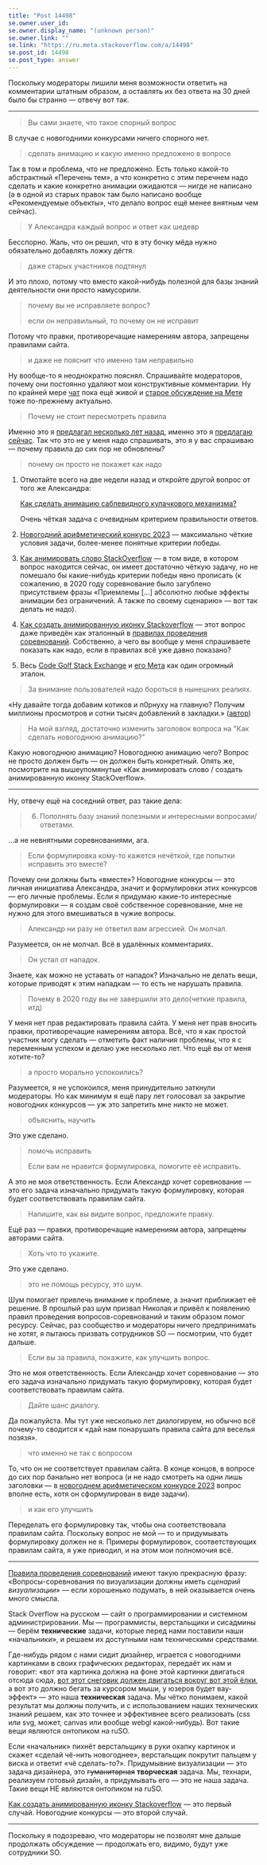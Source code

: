 ```yaml
---
title: "Post 14498"
se.owner.user_id: 
se.owner.display_name: "(unknown person)"
se.owner.link: ""
se.link: "https://ru.meta.stackoverflow.com/a/14498"
se.post_id: 14498
se.post_type: answer
---
```

<p>Поскольку модераторы лишили меня возможности ответить на комментарии штатным образом, а оставлять их без ответа на 30 дней было бы странно — отвечу вот так.</p>
<hr />
<blockquote>
<p>Вы сами знаете, что такое спорный вопрос</p>
</blockquote>
<p>В случае с новогодними конкурсами ничего спорного нет.</p>
<blockquote>
<p>сделать анимацию и какую именно предложено в вопросе</p>
</blockquote>
<p>Так в том и проблема, что не предложено. Есть только какой-то абстрактный «Перечень тем», а что конкретно с этим перечнем надо сделать и какие конкретно анимации ожидаются — нигде не написано (а в одной из старых правок там было написано вообще «Рекомендуемые объекты», что делало вопрос ещё менее внятным чем сейчас).</p>
<blockquote>
<p>У Александра каждый вопрос и ответ как шедевр</p>
</blockquote>
<p>Бесспорно. Жаль, что он решил, что в эту бочку мёда нужно обязательно добавлять ложку дёгтя.</p>
<blockquote>
<p>даже старых участников подтянул</p>
</blockquote>
<p>И это плохо, потому что вместо какой-нибудь полезной для базы знаний деятельности они просто намусорили.</p>
<blockquote>
<p>почему вы не исправляете вопрос?</p>
<p>если он неправильный, то почему он не исправит</p>
</blockquote>
<p>Потому что правки, противоречащие намерениям автора, запрещены правилами сайта.</p>
<blockquote>
<p>и даже не пояснит что именно там неправильно</p>
</blockquote>
<p>Ну вообще-то я неоднократно пояснял. Спрашивайте модераторов, почему они постоянно удаляют мои конструктивные комментарии. Ну по крайней мере <a href="https://chat.stackexchange.com/rooms/156841">чат</a> пока ещё живой и <a href="https://ru.meta.stackoverflow.com/questions/10370/">старое обсуждение на Мете</a> тоже по-прежнему актуально.</p>
<blockquote>
<p>Почему не стоит пересмотреть правила</p>
</blockquote>
<p>Именно это я <a href="https://ru.meta.stackoverflow.com/questions/10370#comment46509_10370">предлагал несколько лет назад</a>, именно это я <a href="https://chat.stackexchange.com/transcript/message/66895306#66895306">предлагаю сейчас</a>. Так что это не у меня надо спрашивать, это я у вас спрашиваю — почему правила до сих пор не обновлены?</p>
<blockquote>
<p>почему он просто не покажет как надо</p>
</blockquote>
<ol>
<li><p>Отмотайте всего на две недели назад и откройте другой вопрос от того же Александра:</p>
<p><a href="https://ru.stackoverflow.com/questions/1602329">Как сделать анимацию саблевидного кулачкового механизма?</a></p>
<p>Очень чёткая задача с очевидным критерием правильности ответов.</p>
</li>
<li><p><a href="https://ru.stackoverflow.com/questions/1482049">Новогодний арифметический конкурс 2023</a> — максимально чёткие условия задачи, более-менее понятные критерии победы.</p>
</li>
<li><p><a href="https://ru.stackoverflow.com/questions/1105132">Как анимировать слово StackOverflow</a> — в том виде, в котором вопрос находится сейчас, он имеет достаточно чёткую задачу, но не помешало бы какие-нибудь критерии победы явно прописать (к сожалению, в 2020 году соревнование было загублено присутствием фразы «Приемлемы [...] абсолютно любые эффекты анимации без ограничений. А также по своему сценарию» — вот так делать не надо).</p>
</li>
<li><p><a href="https://ru.stackoverflow.com/questions/1085360">Как создать анимированную иконку Stackoverflow</a> — этот вопрос даже приведён как эталонный в <a href="https://ru.stackoverflow.com/help/code-golf">правилах проведения соревнований</a>. Собственно, а чего вы вообще у меня спрашиваете показать как надо, если в правилах всё уже давно показано?</p>
</li>
<li><p>Весь <a href="https://codegolf.stackexchange.com">Code Golf Stack Exchange</a> и <a href="https://codegolf.meta.stackexchange.com">его Мета</a> как один огромный эталон.</p>
</li>
</ol>
<blockquote>
<p>За внимание пользователей надо бороться в нынешних реалиях.</p>
</blockquote>
<p>«Ну давайте тогда добавим котиков и п0рнуху на главную? Получим миллионы просмотров и сотни тысяч добавлений в закладки.» (<a href="https://meta.stackoverflow.com/questions/295460#comment284304_295676">автор</a>)</p>
<blockquote>
<p>На мой взгляд, достаточно изменить заголовок вопроса на &quot;Как сделать новогоднюю анимацию?&quot;</p>
</blockquote>
<p>Какую новогоднюю анимацию? Новогоднюю анимацию чего? Вопрос не просто должен быть — он должен быть конкретный. Опять же, посмотрите на вышеупомянутые «Как анимировать слово / создать анимированную иконку StackOverflow».</p>
<hr />
<p>Ну, отвечу ещё на соседний ответ, раз такие дела:</p>
<blockquote>
<ol start="6">
<li>Пополнять базу знаний полезными и интересными вопросами/ответами.</li>
</ol>
</blockquote>
<p>...а не невнятными соревнованиями, ага.</p>
<blockquote>
<p>Если формулировка кому-то кажется нечёткой, где попытки исправить это вместе?</p>
</blockquote>
<p>Почему они должны быть «вместе»? Новогодние конкурсы — это личная инициатива Александра, значит и формулировки этих конкурсов — его личные проблемы. Если я придумаю какие-то интересные формулировки — я создам своё собственное соревнование, мне не нужно для этого вмешиваться в чужие вопросы.</p>
<blockquote>
<p>Александр ни разу не ответил вам агрессией. Он молчал.</p>
</blockquote>
<p>Разумеется, он не молчал. Всё в удалённых комментариях.</p>
<blockquote>
<p>Он устал от нападок.</p>
</blockquote>
<p>Знаете, как можно не уставать от нападок? Изначально не делать вещи, которые приводят к этим нападкам — то есть не нарушать правила.</p>
<blockquote>
<p>Почему в 2020 году вы не завершили это дело(четкие правила, итд)</p>
</blockquote>
<p>У меня нет прав редактировать правила сайта. У меня нет прав вносить правки, противоречащие намерениям автора. Всё, что я как простой участник могу сделать — отметить факт наличия проблемы, что я с переменным успехом и делаю уже несколько лет. Что ещё вы от меня хотите-то?</p>
<blockquote>
<p>а просто морально успокоились?</p>
</blockquote>
<p>Разумеется, я не успокоился, меня принудительно заткнули модераторы. Но как минимум я ещё пару лет голосовал за закрытие новогодних конкурсов — уж это запретить мне никто не может.</p>
<blockquote>
<p>объяснить, научить</p>
</blockquote>
<p>Это уже сделано.</p>
<blockquote>
<p>помочь исправить</p>
<p>Если вам не нравится формулировка, помогите её исправить.</p>
</blockquote>
<p>А это не моя ответственность. Если Александр хочет соревнование — это его задача изначально придумать такую формулировку, которая будет соответствовать правилам сайта.</p>
<blockquote>
<p>Напишите, как вы видите вопрос, предложите правку.</p>
</blockquote>
<p>Ещё раз — правки, противоречащие намерениям автора, запрещены авторами сайта.</p>
<blockquote>
<p>Хоть что то укажите.</p>
</blockquote>
<p>Это уже сделано.</p>
<blockquote>
<p>это не помощь ресурсу, это шум.</p>
</blockquote>
<p>Шум помогает привлечь внимание к проблеме, а значит приближает её решение. В прошлый раз шум призвал Николая и привёл к появлению правил проведения вопросов-соревнований и таким образом помог ресурсу. Сейчас, раз сообщество и модераторы ничего предпринимать не хотят, я пытаюсь призвать сотрудников SO — посмотрим, что будет дальше.</p>
<blockquote>
<p>Если вы за правила, покажите, как улучшить вопрос.</p>
</blockquote>
<p>Это не моя ответственность. Если Александр хочет соревнование — это его задача изначально придумать такую формулировку, которая будет соответствовать правилам сайта.</p>
<blockquote>
<p>Дайте шанс диалогу.</p>
</blockquote>
<p>Да пожалуйста. Мы тут уже несколько лет диалогируем, но обычно всё почему-то сводится к «дай нам понарушать правила сайта для веселья позязя».</p>
<blockquote>
<p>что именно не так с вопросом</p>
</blockquote>
<p>То, что он не соответствует правилам сайта. В конце концов, в вопросе до сих пор банально нет вопроса (и не надо смотреть на одни лишь заголовки — в <a href="https://ru.stackoverflow.com/questions/1482049">новогоднем арифметическом конкурсе 2023</a> вопрос вполне есть, хотя он сформулирован в виде задачи).</p>
<blockquote>
<p>и как его улучшить</p>
</blockquote>
<p>Переделать его формулировку так, чтобы она соответствовала правилам сайта. Поскольку вопрос не мой — то и придумывать формулировку должен не я. Примеры формулировок, соответствующих правилам сайта, я уже приводил, и на этом мои полномочия всё.</p>
<hr />
<p><a href="https://ru.stackoverflow.com/help/code-golf">Правила проведения соревнований</a> имеют такую прекрасную фразу: «Вопросы-соревнования по визуализации должны иметь <em>сценарий визуализации</em>» — если хорошенько подумать, в ней оказывается очень много смысла.</p>
<p>Stack Overflow на русском — сайт о программировании и системном администрировании. Мы — программисты, верстальщики и сисадмины — берём <strong>технические</strong> задачи, которые перед нами поставили наши «начальники», и решаем их доступными нам техническими средствами.</p>
<p>Где-нибудь рядом с нами сидит дизайнер, играется с новогодними картинками в своих графических редакторах, передаёт их нам и говорит: «вот эта картинка должна на фоне этой картинки двигаться отсюда сюда, <a href="https://ru.stackoverflow.com/questions/1604913">вот этот снеговик должен двигаться вокруг вот этой ёлки</a>, а вот это должно бегать за курсором мыши, у юзеров будет вау-эффект» — это наша <strong>техническая</strong> задача. Мы чётко понимаем, какой результат мы должны получить, и с использованием наших технических знаний решаем, как это точнее и эффективнее всего реализовать (css или svg, может, canvas или вообще webgl какой-нибудь). Вот такие вещи являются онтопиком на ruSO.</p>
<p>Если «начальник» пихнёт верстальщику в руки охапку картинок и скажет «сделай чё-нить новогоднее», верстальщик покрутит пальцем у виска и ответит «чё сделать-то?». Придумывние визуализации — это задача дизайнера, это <s>гуманитарная</s> <strong>творческая</strong> задача. Мы, технари, реализуем готовый дизайн, а придумывать его — это не наша задача. Такие вещи НЕ являются онтопиком на ruSO.</p>
<p><a href="https://ru.stackoverflow.com/questions/1085360">Как создать анимированную иконку Stackoverflow</a> — это первый случай. Новогодние конкурсы — это второй случай.</p>
<hr />
<p>Поскольку я подозреваю, что модераторы не позволят мне дальше продолжать обсуждение — продолжать его, видимо, будут уже сотрудники SO.</p>
